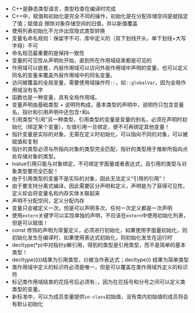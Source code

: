 * C++是静态类型语言，类型检查在编译时完成
* C++中，赋值和初始化是完全不同的操作，初始化是在分配存储空间是就指定了值；赋值会
擦除对象存储空间的旧值，并以新值覆盖
* 使用列表初始化不允许出现隐式类型转换
* 变量名命名规则：保留字不可、库中定义的（双下划线开头，单下划线+大写字母）不可
* 命名规范最重要的是保持一致性
* 变量的可见性从声明处开始，直到所在作用域结束都是可见的
* 作用域可以嵌套，内层作用域可以访问外层作用域中声明的变量，也可以定义同名的变量来覆盖外层作用域中的同名变量。
* 访问被覆盖的全局变量，需要使用域操作符`::`，如`::globalVar`，因为全局作用域没有名字
* 函数也是一种变量，具有全局作用域。
* 变量声明由基础类型 + 说明符构成，基本类型的声明中，说明符只包含变量名，指针和引用声明中还包含`*`和`&`
* 引用类型“引用”另一种类型，引用类型的变量是变量的别名，必须在声明时初始化（绑定某个变量），左值引用一旦绑定，便不可再绑定其他变量！
* 指针变量是实际的对象，无需在定义时初始化，可以指向不同的对象，可以被赋值和复制
* 指针的类型必须与所指向对象的类型完全匹配，指针的类型用于推断所指向点处存储对象的类型。
* lvalue引用只能与对象绑定，不可绑定字面量或者表达式，且引用的类型与对象类型要完全匹配！
* 由于引用类型的变量不是实际的对象，因此无法定义“引用的引用”！
* 由于要支持分离式编译，因此需要区分声明和定义，声明是为了获得可见性，定义却会将变量名和内存实体关联起来
* 声明不分配空间，定义分配内存
* 变量只会被定义一次，但是可以声明多次，任何一次定义都是一次声明
* 使用`extern`关键字可以实现单独的声明，不应该在`extern`中使用初始化列表，但是可以赋值！
* const 修饰的声明为常量定义，必须进行初始化，如果使用字面量初始化，则初始化发生在编译时，如果使用表达式初始化，则初始化发生在运行时
* decltype(*p)中对指针p解引用，得到的类型是引用类型，而不是简单的基本类型！ 
* decltype((i))结果为引用类型，(i)被当作表达式；decltype(i) 结果为简单类型
* 类作用域中定义的标识符必须是唯一，但是可以覆盖在类作用域外定义的标识符
* 标记类作用域结束的花括号后必须有`;`，因为在花括号和分号之间可以定义类类型的变量。
* 新标准中，可以为成员变量提供`in-class`初始值，没有类内初始值的成员将会有默认初始化